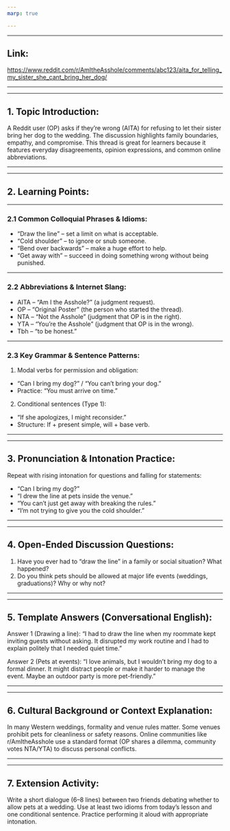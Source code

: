 ```yaml
---
marp: true

---
```


---

## Link:
https://www.reddit.com/r/AmItheAsshole/comments/abc123/aita_for_telling_my_sister_she_cant_bring_her_dog/

---

---

## 1. Topic Introduction:
A Reddit user (OP) asks if they’re wrong (AITA) for refusing to let their sister bring her dog to the wedding. The discussion highlights family boundaries, empathy, and compromise. This thread is great for learners because it features everyday disagreements, opinion expressions, and common online abbreviations.

---

---

## 2. Learning Points:

---

### 2.1 Common Colloquial Phrases & Idioms:
- “Draw the line” – set a limit on what is acceptable.
- “Cold shoulder” – to ignore or snub someone.
- “Bend over backwards” – make a huge effort to help.
- “Get away with” – succeed in doing something wrong without being punished.

---

### 2.2 Abbreviations & Internet Slang:
- AITA – “Am I the Asshole?” (a judgment request).
- OP – “Original Poster” (the person who started the thread).
- NTA – “Not the Asshole” (judgment that OP is in the right).
- YTA – “You’re the Asshole” (judgment that OP is in the wrong).
- Tbh – “to be honest.”

---

### 2.3 Key Grammar & Sentence Patterns:
1. Modal verbs for permission and obligation:
- “Can I bring my dog?” / “You can’t bring your dog.”
- Practice: “You must arrive on time.”
2. Conditional sentences (Type 1):
- “If she apologizes, I might reconsider.”
- Structure: If + present simple, will + base verb.

---

---

## 3. Pronunciation & Intonation Practice:
Repeat with rising intonation for questions and falling for statements:

- “Can I bring my dog?”
- “I drew the line at pets inside the venue.”
- “You can’t just get away with breaking the rules.”
- “I’m not trying to give you the cold shoulder.”
---

---

## 4. Open-Ended Discussion Questions:
1. Have you ever had to “draw the line” in a family or social situation? What happened?
2. Do you think pets should be allowed at major life events (weddings, graduations)? Why or why not?

---

---

## 5. Template Answers (Conversational English):
Answer 1 (Drawing a line):
“I had to draw the line when my roommate kept inviting guests without asking. It disrupted my work routine and I had to explain politely that I needed quiet time.”

Answer 2 (Pets at events):
“I love animals, but I wouldn’t bring my dog to a formal dinner. It might distract people or make it harder to manage the event. Maybe an outdoor party is more pet-friendly.”

---

---

## 6. Cultural Background or Context Explanation:
In many Western weddings, formality and venue rules matter. Some venues prohibit pets for cleanliness or safety reasons. Online communities like r/AmItheAsshole use a standard format (OP shares a dilemma, community votes NTA/YTA) to discuss personal conflicts.

---

---

## 7. Extension Activity:
Write a short dialogue (6–8 lines) between two friends debating whether to allow pets at a wedding. Use at least two idioms from today’s lesson and one conditional sentence. Practice performing it aloud with appropriate intonation.